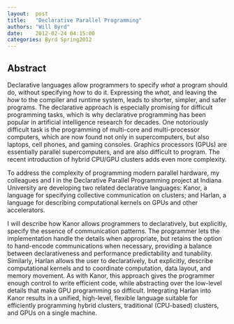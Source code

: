 ```yaml
--- 
layout:  post 
title:   "Declarative Parallel Programming"
authors: "Will Byrd" 
date:    2012-02-24 04:15:00 
categories: Byrd Spring2012
--- 
```

## Abstract

Declarative languages allow programmers to specify *what* a program should do,
without specifying *how* to do it.  Expressing the *what*, and leaving
the *how* to the compiler and runtime system, leads to shorter, simpler,
and safer programs.  The declarative approach is especially promising for
difficult programming tasks, which is why declarative programming has been
popular in artificial intelligence research for decades.  One notoriously
difficult task is the programming of multi-core and multi-processor computers,
which are now found not only in supercomputers, but also laptops, cell phones,
and gaming consoles.  Graphics processors (GPUs) are essentially parallel
supercomputers, and are also difficult to program.  The recent introduction of
hybrid CPU/GPU clusters adds even more complexity.

To address the complexity of programming modern parallel hardware, my colleagues
and I in the Declarative Parallel Programming project at Indiana University are
developing two related declarative languages: Kanor, a language for specifying
collective communication on clusters; and Harlan, a language for describing
computational kernels on GPUs and other accelerators.

I will describe how Kanor allows programmers to declaratively, but explicitly,
specify the essence of communication patterns. The programmer lets the
implementation handle the details when appropriate, but retains the option to
hand-encode communications when necessary, providing a balance between
declarativeness and performance predictability and tunability. Similarly, Harlan
allows the user to declaratively, but explicitly, describe computational kernels
and to coordinate computation, data layout, and memory movement. As with Kanor,
this approach gives the programmer enough control to write efficient code, while
abstracting over the low-level details that make GPU programming so difficult.
Integrating Harlan into Kanor results in a unified, high-level, flexible
language suitable for efficiently programming hybrid clusters, traditional
(CPU-based) clusters, and GPUs on a single machine.


